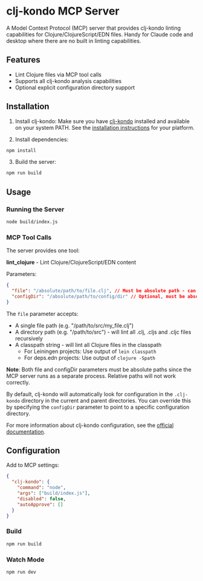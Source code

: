 # clj-kondo MCP Server

A Model Context Protocol (MCP) server that provides clj-kondo linting capabilities for Clojure/ClojureScript/EDN files. Handy for Claude code and desktop where there are no built in linting capabilities.

## Features

- Lint Clojure files via MCP tool calls
- Supports all clj-kondo analysis capabilities
- Optional explicit configuration directory support

## Installation

1. Install clj-kondo:
Make sure you have [clj-kondo](https://github.com/clj-kondo/clj-kondo) installed and available on your system PATH. See the [installation instructions](https://github.com/clj-kondo/clj-kondo/blob/master/doc/install.md) for your platform.

2. Install dependencies:
```bash
npm install
```

3. Build the server:
```bash
npm run build
```

## Usage

### Running the Server
```bash
node build/index.js
```

### MCP Tool Calls
The server provides one tool:

**lint_clojure** - Lint Clojure/ClojureScript/EDN content

Parameters:
```json
{
  "file": "/absolute/path/to/file.clj", // Must be absolute path - can be a file, directory, or classpath
  "configDir": "/absolute/path/to/config/dir" // Optional, must be absolute path if provided
}
```

The `file` parameter accepts:
- A single file path (e.g. "/path/to/src/my_file.clj") 
- A directory path (e.g. "/path/to/src") - will lint all .clj, .cljs and .cljc files recursively
- A classpath string - will lint all Clojure files in the classpath
  - For Leiningen projects: Use output of `lein classpath`
  - For deps.edn projects: Use output of `clojure -Spath`

**Note**: Both file and configDir parameters must be absolute paths since the MCP server runs as a separate process. Relative paths will not work correctly.

By default, clj-kondo will automatically look for configuration in the `.clj-kondo` directory in the current and parent directories. You can override this by specifying the `configDir` parameter to point to a specific configuration directory.

For more information about clj-kondo configuration, see the [official documentation](https://github.com/clj-kondo/clj-kondo/blob/master/doc/config.md).


## Configuration

Add to MCP settings:
```json
{
  "clj-kondo": {
    "command": "node",
    "args": ["build/index.js"],
    "disabled": false,
    "autoApprove": []
  }
}
```

### Build
```bash
npm run build
```

### Watch Mode
```bash
npm run dev
```
